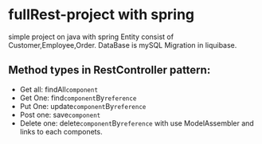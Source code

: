 # fullRest-project with spring
simple project on java with spring
Entity consist of Customer,Employee,Order.
DataBase is mySQL
Migration in liquibase. 

## Method types in RestController pattern:
- Get all: findAll`component`
- Get One: find`component`By`reference`
- Put One: update`component`By`reference`
- Post one: save`component`
- Delete one: delete`component`By`reference`
with use ModelAssembler and links to each componets.
